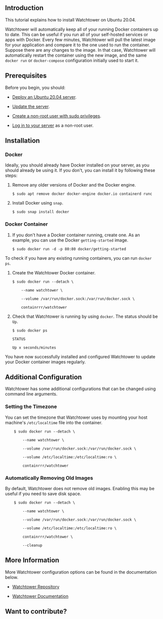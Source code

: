 ## Introduction

This tutorial explains how to install Watchtower on Ubuntu 20.04.

Watchtower will automatically keep all of your running Docker containers up to date. This can be useful if you run all of your self-hosted services or apps with Docker. Every few minutes, Watchtower will pull the latest image for your application and compare it to the one used to run the container. Suppose there are any changes to the image. In that case, Watchtower will automatically restart the container using the new image, and the same `docker run` or `docker-compose` configuration initially used to start it.

## Prerequisites

Before you begin, you should:

-   [Deploy an Ubuntu 20.04 server](https://my.vultr.com/deploy/).
    
-   [Update the server](https://www.vultr.com/docs/update-ubuntu-server-best-practices).
    
-   [Create a non-root user with sudo privileges](https://www.vultr.com/docs/create-a-sudo-user-on-ubuntu-best-practices/).
    
-   [Log in to your server](https://www.vultr.com/docs/how-to-access-your-vultr-vps) as a non-root user.
    

## Installation

### Docker

Ideally, you should already have Docker installed on your server, as you should already be using it. If you don't, you can install it by following these steps:

1.  Remove any older versions of Docker and the Docker engine.
    
    ```
    $ sudo apt remove docker docker-engine docker.io containerd runc
    ```
    
2.  Install Docker using `snap`.
    
    ```
    $ sudo snap install docker
    ```
    

### Docker Container

1.  If you don't have a Docker container running, create one. As an example, you can use the Docker `getting-started` image.
    
    ```
    $ sudo docker run -d -p 80:80 docker/getting-started
    ```
    

To check if you have any existing running containers, you can run `docker ps`.

1.  Create the Watchtower Docker container.
    
    ```
    $ sudo docker run --detach \
    
        --name watchtower \
    
        --volume /var/run/docker.sock:/var/run/docker.sock \
    
        containrrr/watchtower
    ```
    
2.  Check that Watchtower is running by using `docker`. The status should be `Up`.
    
    ```
    $ sudo docker ps
    
    STATUS
    
    Up x seconds/minutes
    ```
    

You have now successfully installed and configured Watchtower to update your Docker container images regularly.

## Additional Configuration

Watchtower has some additional configurations that can be changed using command line arguments.

### Setting the Timezone

You can set the timezone that Watchtower uses by mounting your host machine's `/etc/localtime` file into the container.

```
    $ sudo docker run --detach \

        --name watchtower \

        --volume /var/run/docker.sock:/var/run/docker.sock \

        --volume /etc/localtime:/etc/localtime:ro \

        containrrr/watchtower
```

### Automatically Removing Old Images

By default, Watchtower does not remove old images. Enabling this may be useful if you need to save disk space.

```
    $ sudo docker run --detach \

        --name watchtower \

        --volume /var/run/docker.sock:/var/run/docker.sock \

        --volume /etc/localtime:/etc/localtime:ro \

        containrrr/watchtower \

        --cleanup
```

## More Information

More Watchtower configuration options can be found in the documentation below.

-   [Watchtower Repository](https://github.com/containrrr/watchtower/)
    
-   [Watchtower Documentation](https://containrrr.dev/watchtower/)
    

## Want to contribute?